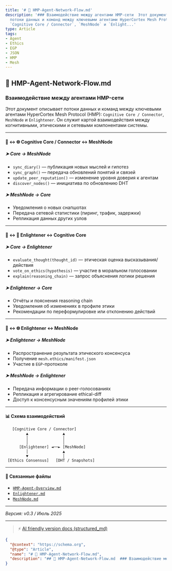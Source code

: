 ```yaml
---
title: '# 🔄 HMP-Agent-Network-Flow.md'
description: '### Взаимодействие между агентами HMP-сети  Этот документ описывает
  потоки данных и команд между ключевыми агентами HyperCortex Mesh Protocol (HMP):
  `Cognitive Core / Connector`, `MeshNode` и `Enlight...'
type: Article
tags:
- Agent
- Ethics
- EGP
- JSON
- HMP
- Mesh
---
```


## 🔄 HMP-Agent-Network-Flow.md

### Взаимодействие между агентами HMP-сети

Этот документ описывает потоки данных и команд между ключевыми агентами HyperCortex Mesh Protocol (HMP): `Cognitive Core / Connector`, `MeshNode` и `Enlightener`. Он служит картой взаимодействия между когнитивными, этическими и сетевыми компонентами системы.

---

#### 🧠 ↔ 🌐 Cognitive Core / Connector ↔ MeshNode

##### ➤ Core → MeshNode

* `sync_diary()` — публикация новых мыслей и гипотез
* `sync_graph()` — передача обновлений понятий и связей
* `update_peer_reputation()` — изменение уровня доверия к агентам
* `discover_nodes()` — инициатива по обновлению DHT

##### ➤ MeshNode → Core

* Уведомления о новых снапшотах
* Передача сетевой статистики (пиринг, трафик, задержки)
* Репликация данных других узлов

---

#### 🧠 ↔ 🧠 Enlightener ↔ Cognitive Core

##### ➤ Core → Enlightener

* `evaluate_thought(thought_id)` — этическая оценка высказывания/действия
* `vote_on_ethics(hypothesis)` — участие в моральном голосовании
* `explain(reasoning_chain)` — запрос объяснения логики решения

##### ➤ Enlightener → Core

* Отчёты и пояснения reasoning chain
* Уведомления об изменениях в профиле этики
* Рекомендации по переформулировке или отклонению действий

---

#### 🧠 ↔ 🌐 Enlightener ↔ MeshNode

##### ➤ Enlightener → MeshNode

* Распространение результата этического консенсуса
* Получение `mesh.ethics/manifest.json`
* Участие в `EGP`-протоколе

##### ➤ MeshNode → Enlightener

* Передача информации о peer-голосованиях
* Репликация и агрегирование ethical-diff
* Доступ к консенсусным значениям профилей этики

---

#### 📊 Схема взаимодействий

```
   [Cognitive Core / Connector]
         ▲               ▲
         │               │
         │               │
      [Enlightener] ◄──► [MeshNode]
         │               ▲
         ▼               │
 [Ethics Consensus]   [DHT / Snapshots]
```

---

#### 📎 Связанные файлы

* [`HMP-Agent-Overview.md`](./HMP-Agent-Overview.md)
* [`Enlightener.md`](./Enlightener.md)
* [`MeshNode.md`](./MeshNode.md)

---

*Версия: v0.3 / Июль 2025*


---
> ⚡ [AI friendly version docs (structured_md)](../index.md)


```json
{
  "@context": "https://schema.org",
  "@type": "Article",
  "name": "# 🔄 HMP-Agent-Network-Flow.md",
  "description": "## 🔄 HMP-Agent-Network-Flow.md  ### Взаимодействие между агентами HMP-сети  Этот документ описывает ..."
}
```
